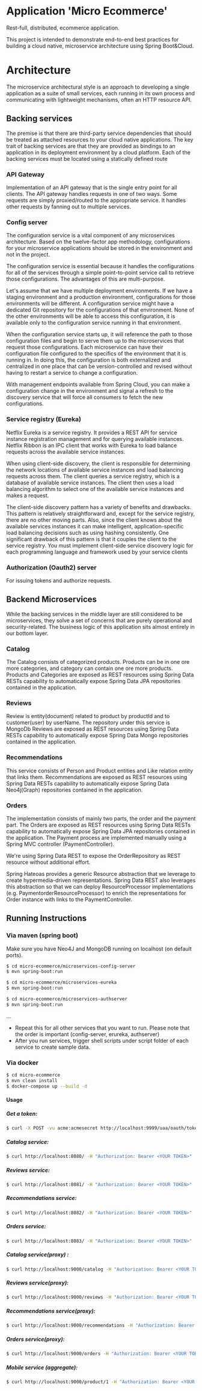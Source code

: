 # Application 'Micro Ecommerce'

Rest-full, distributed, ecommerce application.

This project is intended to demonstrate end-to-end best practices for building a cloud native, microservice architecture using Spring Boot&Cloud.

# Architecture

The microservice architectural style is an approach to developing a single application as a suite of small services, each running in its own process and communicating with lightweight mechanisms, often an HTTP resource API.

## Backing services

The premise is that there are third-party service dependencies that should be treated as attached resources to your cloud native applications. The key trait of backing services are that they are provided as bindings to an application in its deployment environment by a cloud platform. Each of the backing services must be located using a statically defined route


###  API Gateway

Implementation of an API gateway that is the single entry point for all clients. The API gateway handles requests in one of two ways. Some requests are simply proxied/routed to the appropriate service. It handles other requests by fanning out to multiple services.

### Config server

The configuration service is a vital component of any microservices architecture. Based on the twelve-factor app methodology, configurations for your microservice applications should be stored in the environment and not in the project.

The configuration service is essential because it handles the configurations for all of the services through a simple point-to-point service call to retrieve those configurations. The advantages of this are multi-purpose.

Let's assume that we have multiple deployment environments. If we have a staging environment and a production environment, configurations for those environments will be different. A configuration service might have a dedicated Git repository for the configurations of that environment. None of the other environments will be able to access this configuration, it is available only to the configuration service running in that environment.

When the configuration service starts up, it will reference the path to those configuration files and begin to serve them up to the microservices that request those configurations. Each microservice can have their configuration file configured to the specifics of the environment that it is running in. In doing this, the configuration is both externalized and centralized in one place that can be version-controlled and revised without having to restart a service to change a configuration.

With management endpoints available from Spring Cloud, you can make a configuration change in the environment and signal a refresh to the discovery service that will force all consumers to fetch the new configurations.

### Service registry (Eureka)

Netflix Eureka is a service registry. It provides a REST API for service instance registration management and for querying available instances. Netflix Ribbon is an IPC client that works with Eureka to load balance requests across the available service instances.

When using client-side discovery, the client is responsible for determining the network locations of available service instances and load balancing requests across them. The client queries a service registry, which is a database of available service instances. The client then uses a load balancing algorithm to select one of the available service instances and makes a request.

The client-side discovery pattern has a variety of benefits and drawbacks. This pattern is relatively straightforward and, except for the service registry, there are no other moving parts. Also, since the client knows about the available services instances it can make intelligent, application-specific load balancing decisions such as using hashing consistently. One significant drawback of this pattern is that it couples the client to the service registry. You must implement client-side service discovery logic for each programming language and framework used by your service clients


### Authorization (Oauth2) server

For issuing tokens and authorize requests.


## Backend Microservices

While the backing services in the middle layer are still considered to be microservices, they solve a set of concerns that are purely operational and security-related. The business logic of this application sits almost entirely in our bottom layer.

### Catalog

The Catalog consists of categorized products. Products can be in one ore more categories, and category can contain one ore more products.
Products and Categories are exposed as REST resources using Spring Data RESTs capability to automatically expose Spring Data JPA repositories contained in the application.

### Reviews 

Review is entity(document) related to product by productId and to customer(user) by userName. The repository under this service is MongoDb
Reviews are exposed as REST resources using Spring Data RESTs capability to automatically expose Spring Data Mongo repositories contained in the application.

### Recommendations 

This service consists of Person and Product entities and Like relation entity that links them.
Recommendations are exposed as REST resources using Spring Data RESTs capability to automatically expose Spring Data Neo4j(Graph) repositories contained in the application.

### Orders

The implementation consists of mainly two parts, the order and the payment part. The Orders are exposed as REST resources using Spring Data RESTs capability to automatically expose Spring Data JPA repositories contained in the application. The Payment process  are implemented manually using a Spring MVC controller (PaymentController).

We're using Spring Data REST to expose the OrderRepository as REST resource without additional effort.

Spring Hateoas provides a generic Resource abstraction that we leverage to create hypermedia-driven representations. Spring Data REST also leverages this abstraction so that we can deploy ResourceProcessor implementations (e.g. PaymentorderResourceProcessor) to enrich the representations for Order instance with links to the PaymentController.


## Running Instructions
### Via maven (spring boot)

Make sure you have Neo4J and MongoDB running on localhost (on default ports).

```bash
$ cd micro-ecommerce/microservices-config-server
$ mvn spring-boot:run
```
```bash
$ cd micro-ecommerce/microservices-eureka
$ mvn spring-boot:run
```
```bash
$ cd micro-ecommerce/microservices-authserver
$ mvn spring-boot:run
```
...
- Repeat this for all other services that you want to run. Please note that the order is important (config-server, erureka, authserver)
- After you run services, trigger shell scripts under script folder of each service to create sample data.

### Via docker

```bash
$ cd micro-ecommerce
$ mvn clean install
$ docker-compose up --build -d
```

#### Usage

##### Get a token: 
```bash
$ curl -X POST -vu acme:acmesecret http://localhost:9999/uaa/oauth/token -H "Accept: application/json" -d "password=idugalic&username=idugalic&grant_type=password&client_secret=acmesecret&client_id=acme"
```

##### Catalog service: 
```bash
$ curl http://localhost:8080/ -H "Authorization: Bearer <YOUR TOKEN>"
```
##### Reviews service: 
```bash
$ curl http://localhost:8081/ -H "Authorization: Bearer <YOUR TOKEN>"
```
##### Recommendations service: 
```bash
$ curl http://localhost:8082/ -H "Authorization: Bearer <YOUR TOKEN>"
```
##### Orders service: 
```bash
$ curl http://localhost:8083/ -H "Authorization: Bearer <YOUR TOKEN>"
```
##### Catalog service(proxy) : 
```bash
$ curl http://localhost:9000/catalog -H "Authorization: Bearer <YOUR TOKEN>"
```
##### Reviews service(proxy): 
```bash
$ curl http://localhost:9000/reviews -H "Authorization: Bearer <YOUR TOKEN>"
```
##### Recommendations service(proxy):
```bash 
$ curl http://localhost:9000/recommendations -H "Authorization: Bearer <YOUR TOKEN>"
```
##### Orders service(proxy): 
```bash
$ curl http://localhost:9000/orders -H "Authorization: Bearer <YOUR TOKEN>"
```
##### Mobile service (aggregate): 
```bash
$ curl http://localhost:9000/product/1 -H "Authorization: Bearer <YOUR TOKEN>"
```


